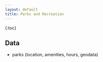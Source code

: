 ```yaml
---
layout: default
title: Parks and Recreation
---
```


{:toc}

## Data

* parks (location, amenities, hours, geodata)
